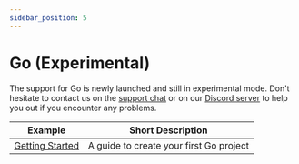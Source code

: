 ```yaml
---
sidebar_position: 5
---
```


# Go (Experimental)

The support for Go is newly launched and still in experimental mode. Don't hesitate to contact us on the [support chat](https://app.genez.io) or on our [Discord server](https://discord.com/invite/uc9H5YKjXv) to help you out if you encounter any problems.

| Example                            | Short Description                       |
| ---------------------------------- | --------------------------------------- |
| [Getting Started](getting-started) | A guide to create your first Go project |
